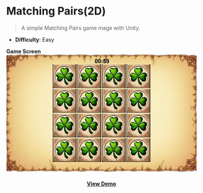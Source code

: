 # Matching Pairs(2D)

> A simple Matching Pairs game mage with Unity.

- **Difficulty**: Easy

**Game Screen**
![alt text](https://github.com/digiman07/Matching-Pairs/blob/main/Screenshots/Matching-Pairs.jpg)

<div align="center">
<h4> <a href="https://mhsoftware.epizy.com/Matching-Pairs/" target="_blank" rel="noopener noreferrer">View Demo</a> </h4>
</div>
